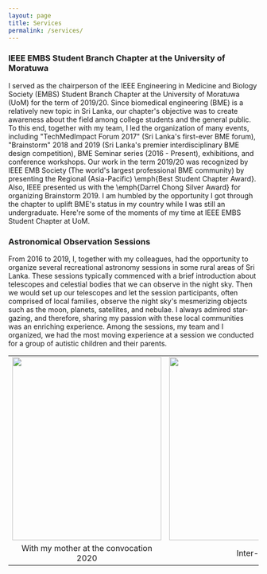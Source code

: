 ```yaml
---
layout: page
title: Services
permalink: /services/
---
```


### IEEE EMBS Student Branch Chapter at the University of Moratuwa

I served as the chairperson of the IEEE Engineering in Medicine and Biology Society (EMBS) Student Branch Chapter at the University of Moratuwa (UoM) for the term of 2019/20. Since biomedical engineering (BME) is a relatively new topic in Sri Lanka, our chapter's objective was to create awareness about the field among college students and the general public. To this end, together with my team, I led the organization of many events, including "TechMedImpact Forum 2017" (Sri Lanka's first-ever BME forum), "Brainstorm" 2018 and 2019 (Sri Lanka's premier interdisciplinary BME design competition), BME Seminar series (2016 - Present), exhibitions, and conference workshops. Our work in the term 2019/20 was recognized by IEEE EMB Society (The world's largest professional BME community) by presenting the Regional (Asia-Pacific) \emph{Best Student Chapter Award}. Also, IEEE presented us with the \emph{Darrel Chong Silver Award} for organizing Brainstorm 2019. I am humbled by the opportunity I got through the chapter to uplift BME's status in my country while I was still an undergraduate. Here're some of the moments of my time at IEEE EMBS Student Chapter at UoM.

### Astronomical Observation Sessions  

From 2016 to 2019, I, together with my colleagues, had the opportunity to organize several recreational astronomy sessions in some rural areas of Sri Lanka. These sessions typically commenced with a brief introduction about telescopes and celestial bodies that we can observe in the night sky. Then we would set up our telescopes and let the session participants, often comprised of local families, observe the night sky's mesmerizing objects such as the moon, planets, satellites, and nebulae. I always admired star-gazing, and therefore, sharing my passion with these local communities was an enriching experience. Among the sessions, my team and I organized, we had the most moving experience at a session we conducted for a group of autistic children and their parents.


<table>
  <tr>
    <td align="center" valign="top"><img src="{{site.url}}/images/award1.jpg" width="300" height="368" /></td>
    <td align="center" valign="top"><img src="{{site.url}}/images/award2.jpg" width="600" height="368" /></td>
  </tr>
    <tr>
    <td align="center">With my mother at the convocation 2020</td>
    <td align="center">Inter-university statistics competition 2018</td>
  </tr>
 </table>



